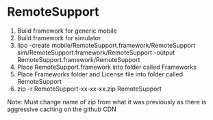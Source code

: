 # RemoteSupport

1. Build framework for generic mobile
2. Build framework for simulator
3. lipo -create mobile/RemoteSupport.framework/RemoteSupport sim/RemoteSupport.framework/RemoteSupport -output RemoteSupport.framework/RemoteSupport
4. Place RemoteSupport.framework into folder called Frameworks
5. Place Frameworks folder and License file into folder called RemoteSupport
6. zip -r RemoteSupport-xx-xx-xx.zip RemoteSupport

Note: Must change name of zip from what it was previously as there is aggressive caching on the github CDN
